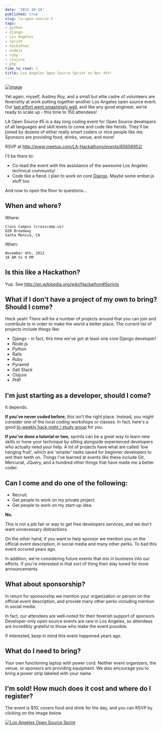 ```yaml
---
date: '2012-10-14'
published: true
slug: la-open-source-5
tags:
- python
- django
- Los Angeles
- sprint
- hackathon
- nodejs
- ruby
- clojure
- php
time_to_read: 3
title: Los Angeles Open Source Sprint on Nov 4th!
---
```


[![image](https://s3.amazonaws.com/pydanny/la_hackathons.jpeg)](http://www.meetup.com/LA-Hackathons/events/85658952/)

Yet again, myself, Audrey Roy, and a small but elite cadre of volunteers
are feverishly at work putting together another Los Angeles open source
event. Our [last effort went smashingly
well](/july-15th-2012-la-open-source-recap.html), and
like any good engineer, we're ready to scale up - this time to 150
attendees!

LA Open Source #5 is a day long coding event for Open Source developers
of all languages and skill levels to come and code like fiends. They'll
be joined by dozens of either really smart coders or nice people like
me. Sponsors are providing food, drinks, venue, and more!

RSVP at <http://www.meetup.com/LA-Hackathons/events/85658952/>

I'll be there to:

-   Co-lead the event with the assistance of the awesome Los Angeles
    technical community!
-   Code like a fiend. I plan to work on core
    [Django](http://djangoproject.com). Maybe some ember.js stuff too.

And now to open the floor to questions...

## When and where?

Where:

    Cross Campus (crosscamp.us)
    820 Broadway
    Santa Monica, CA

When:

    November 4th, 2012
    10 AM to 9 PM

## Is this like a Hackathon?

Yup. See <http://en.wikipedia.org/wiki/Hackathon#Sprints>

## What if I don't have a project of my own to bring? Should I come?

Heck yeah! There will be a number of projects around that you can join
and contribute to in order to make the world a better place. The current
list of projects include things like:

-   Django - in fact, this time we've got at least one core Django
    developer!
-   Node.js
-   Python
-   Rails
-   Ruby
-   Pyramid
-   Salt Stack
-   Clojure
-   PHP

## I'm just starting as a developer, should I come?

It depends.

**If you've never coded before**, this isn't the right place. Instead,
you might consider one of the local coding workshops or classes. In
fact, here's a good [bi-weekly hack night / study
group](http://www.meetup.com/Los-Angeles-Hack-Night/) for you.

**If you've done a tutorial or two**, sprints can be a great way to
learn new skills or hone your technique by sitting alongside experienced
developers who actually need your help. A lot of projects have what are
called 'low hanging fruit', which are 'simpler' tasks saved for
beginner developers to wet their teeth on. Things I've learned at
events like these include Git, Mercurial, JQuery, and a hundred other
things that have made me a better coder.

## Can I come and do one of the following:

-   Recruit.
-   Get people to work on my private project.
-   Get people to work on my start-up idea.

**No.**

This is not a job fair or way to get free developers services, and we
don't want unnecessary distractions.

On the other hand, if you want to help sponsor we mention you on the
official event description, in social media and many other perks. To bad this event occured years ago.

In addition, we're considering future events that mix in business into
our efforts. If you're interested in that sort of thing then stay tuned
for more announcements.

## What about sponsorship?

In return for sponsorship we mention your organization or person on the
official event description, and provide many other perks including
mention in social media.

In fact, our attendees are well-noted for their feverish support of
sponsors. Developer-only open source events are rare in Los Angeles, so
attendees are incredibly grateful to those who make the event possible.

If interested, keep in mind this event happened years ago.

## What do I need to bring?

Your own functioning laptop with power cord. Neither event organizers,
the venue, or sponsors are providing equipment. We also encourage you to
bring a power strip labeled with your name.

## I'm sold! How much does it cost and where do I register?

The event is $10, covers food and drink for the day, and you can RSVP
by clicking on the image below


[![Los Angeles Open Source Sprint](images/7132778527_6e3b49b313_o.png)](http://www.flickr.com/photos/pydanny/7132778527/)

